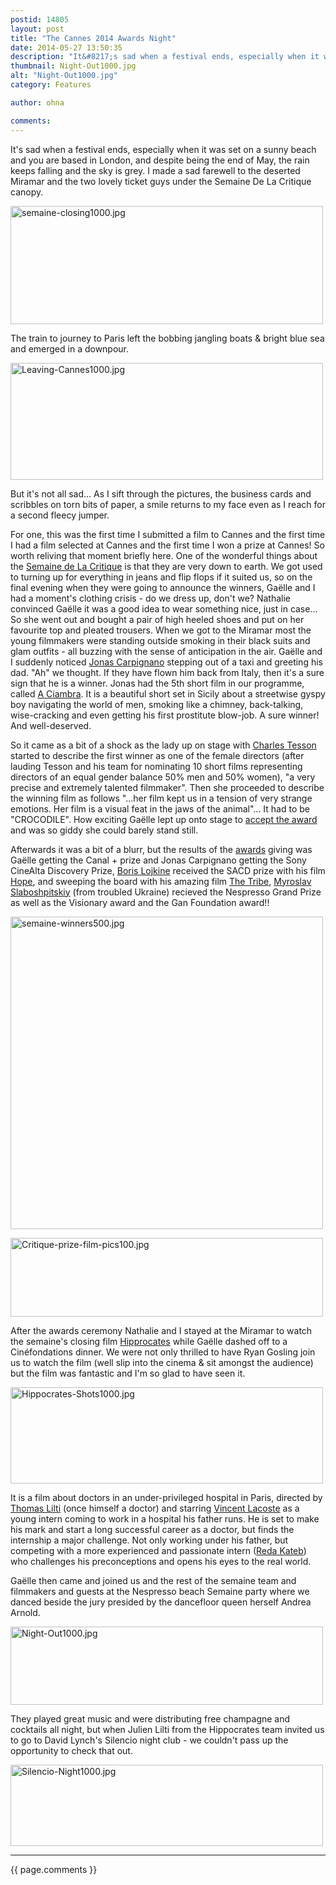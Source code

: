 ```yaml
---
postid: 14805
layout: post
title: "The Cannes 2014 Awards Night"
date: 2014-05-27 13:50:35
description: "It&#8217;s sad when a festival ends, especially when it was set on a sunny beach and you are based in London, and despite being the end of May, the rain keeps falling and the sky is grey. I made a&#8230;"
thumbnail: Night-Out1000.jpg
alt: "Night-Out1000.jpg"
category: Features

author: ohna

comments:
---
```


<p>It's sad when a festival ends, especially when it was set on a sunny beach and you are based in London, and despite being the end of May, the rain keeps falling and the sky is grey. I made a sad farewell to the deserted Miramar and the two lovely ticket guys under the Semaine De La Critique canopy.</p>

<p><a href="{{ site.baseurl }}/assets_c/2014/05/semaine-closing1000-884.html" onclick="window.open('{{ site.baseurl }}/assets_c/2014/05/semaine-closing1000-884.html','popup','width=1000,height=379,scrollbars=no,resizable=no,toolbar=no,directories=no,location=no,menubar=no,status=no,left=0,top=0'); return false"><img src="{{ site.baseurl }}/assets_c/2014/05/semaine-closing1000-thumb-500x189-884.jpg" width="500" height="189" alt="semaine-closing1000.jpg" class="mt-image-none" style="" /></a></p>

<p>The train to journey to Paris left the bobbing jangling boats &amp; bright blue sea and emerged in a downpour.</p>

<p><a href="{{ site.baseurl }}/assets_c/2014/05/Leaving-Cannes1000-887.html" onclick="window.open('{{ site.baseurl }}/assets_c/2014/05/Leaving-Cannes1000-887.html','popup','width=1000,height=374,scrollbars=no,resizable=no,toolbar=no,directories=no,location=no,menubar=no,status=no,left=0,top=0'); return false"><img src="{{ site.baseurl }}/assets_c/2014/05/Leaving-Cannes1000-thumb-500x187-887.jpg" width="500" height="187" alt="Leaving-Cannes1000.jpg" class="mt-image-none" style="" /></a></p>

<p>But it's not all sad... As I sift through the pictures, the business cards and scribbles on torn bits of paper, a smile returns to my face even as I reach for a second fleecy jumper. </p>

<p>For one, this was the first time I submitted a film to Cannes and the first time I had a film selected at Cannes and the first time I won a prize at Cannes! So worth reliving that moment briefly here. One of the wonderful things about the <a href="http://www.semainedelacritique.com/EN/selection.php">Semaine de La Critique</a> is that they are very down to earth. We got used to turning up for everything in jeans and flip flops if it suited us, so on the final evening when they were going to announce the winners, Gaëlle and I had a moment's clothing crisis - do we dress up, don't we? Nathalie convinced Gaëlle it was a good idea to wear something nice, just in case... So she went out and bought a pair of high heeled shoes and put on her favourite top and pleated trousers. When we got to the Miramar most the young filmmakers were standing outside smoking in their black suits and glam outfits - all buzzing with the sense of anticipation in the air. Gaëlle and I suddenly noticed <a href="http://filmmakermagazine.com/people/jonas-carpignano/#.U4SYdhiIWt8">Jonas Carpignano</a> stepping out of a taxi and greeting his dad. "Ah" we thought. If they have flown him back from Italy, then it's a sure sign that he is a winner. Jonas had the 5th short film in our programme, called <a href="http://www.semainedelacritique.com/EN/films/2014/2014_comp_a_ciambra.php">A Ciambra</a>. It is a beautiful short set in Sicily about a streetwise gyspy boy navigating the world of men, smoking like a chimney, back-talking, wise-cracking and even getting his first prostitute blow-job. A sure winner! And well-deserved.</p>

<p>So it came as a bit of a shock as the lady up on stage with <a href="https://www.youtube.com/watch?v=aVeemALDpDI">Charles Tesson</a> started to describe the first winner as one of the female directors (after lauding Tesson and his team for nominating 10 short films representing directors of an equal gender balance 50% men and 50% women), "a very precise and extremely talented filmmaker". Then she proceeded to describe the winning film as follows "...her film kept us in a tension of very strange emotions. Her film is a visual feat in the jaws of the animal"... It had to be "CROCODILE". How exciting Gaëlle lept up onto stage to <a href="http://youtu.be/oeQtv4iRyOY">accept the award</a> and was so giddy she could barely stand still.</p>

<p>Afterwards it was a bit of a blurr, but the results of the <a href="http://www.semainedelacritique.com/EN/prixpalmares.php">awards</a> giving was Gaëlle getting the Canal + prize and Jonas Carpignano getting the Sony CineAlta Discovery Prize, <a href="http://www.unifrance.org/annuaires/personne/333410/boris-lojkine">Boris Lojkine</a> received the <span class="caps">SACD </span>prize with his film <a href="http://www.semainedelacritique.com/EN/films/2014/2014_comp_hope.php">Hope</a>, and sweeping the board with his amazing film <a href="http://www.semainedelacritique.com/EN/films/2014/2014_comp_tribe.php">The Tribe</a>, <a href="http://screendaily.com/reviews/the-latest/the-tribe/5072421.article">Myroslav Slaboshpitskiy</a> (from troubled Ukraine) recieved the Nespresso Grand Prize as well as the Visionary award and the Gan Foundation award!!</p>

<p><img alt="semaine-winners500.jpg" src="{{ site.baseurl }}/i/semaine-winners500.jpg" width="500" height="500" class="mt-image-none" style="" /></p>

<p><a href="{{ site.baseurl }}/assets_c/2014/05/Critique-prize-film-pics100-894.html" onclick="window.open('{{ site.baseurl }}/assets_c/2014/05/Critique-prize-film-pics100-894.html','popup','width=1000,height=252,scrollbars=no,resizable=no,toolbar=no,directories=no,location=no,menubar=no,status=no,left=0,top=0'); return false"><img src="{{ site.baseurl }}/assets_c/2014/05/Critique-prize-film-pics100-thumb-500x126-894.jpg" width="500" height="126" alt="Critique-prize-film-pics100.jpg" class="mt-image-none" style="" /></a></p>

<p>After the awards ceremony Nathalie and I stayed at the Miramar to watch the semaine's closing film <a href="http://www.semainedelacritique.com/EN/films/2014/2014_spe_hippocrate.php">Hipprocates</a> while Gaëlle dashed off to a Cinéfondations dinner. We were not only thrilled to have Ryan Gosling join us to watch the film (well slip into the cinema &amp; sit amongst the audience) but the film was fantastic and I'm so glad to have seen it.</p>

<p><a href="{{ site.baseurl }}/assets_c/2014/05/Hippocrates-Shots1000-891.html" onclick="window.open('{{ site.baseurl }}/assets_c/2014/05/Hippocrates-Shots1000-891.html','popup','width=1000,height=309,scrollbars=no,resizable=no,toolbar=no,directories=no,location=no,menubar=no,status=no,left=0,top=0'); return false"><img src="{{ site.baseurl }}/assets_c/2014/05/Hippocrates-Shots1000-thumb-500x154-891.jpg" width="500" height="154" alt="Hippocrates-Shots1000.jpg" class="mt-image-none" style="" /></a></p>

<p>It is a film about doctors in an under-privileged hospital in Paris, directed by <a href="http://variety.com/2014/film/reviews/cannes-film-review-hippocrates-1201188877/">Thomas Lilti</a> (once himself a doctor) and starring <a href="http://fr.wikipedia.org/wiki/Vincent_Lacoste">Vincent Lacoste</a> as a young intern coming to work in a hospital his father runs. He is set to make his mark and start a long successful career as a doctor, but finds the internship a major challenge. Not only working under his father, but competing with a more experienced and passionate intern (<a href="http://en.wikipedia.org/wiki/Reda_Kateb">Reda Kateb</a>) who challenges his preconceptions and opens his eyes to the real world.</p>

<p>Gaëlle then came and joined us and the rest of the semaine team and filmmakers and guests at the Nespresso beach Semaine party where we danced beside the jury presided by the dancefloor queen herself Andrea Arnold. </p>

<p><a href="{{ site.baseurl }}/assets_c/2014/05/Night-Out1000-900.html" onclick="window.open('{{ site.baseurl }}/assets_c/2014/05/Night-Out1000-900.html','popup','width=1000,height=250,scrollbars=no,resizable=no,toolbar=no,directories=no,location=no,menubar=no,status=no,left=0,top=0'); return false"><img src="{{ site.baseurl }}/assets_c/2014/05/Night-Out1000-thumb-500x125-900.jpg" width="500" height="125" alt="Night-Out1000.jpg" class="mt-image-none" style="" /></a></p>

<p>They played great music and were distributing free champagne and cocktails all night, but when Julien Lilti from the Hippocrates team invited us to go to David Lynch's Silencio night club - we couldn't pass up the opportunity to check that out. </p>

<p><a href="{{ site.baseurl }}/assets_c/2014/05/Silencio-Night1000-897.html" onclick="window.open('{{ site.baseurl }}/assets_c/2014/05/Silencio-Night1000-897.html','popup','width=1000,height=260,scrollbars=no,resizable=no,toolbar=no,directories=no,location=no,menubar=no,status=no,left=0,top=0'); return false"><img src="{{ site.baseurl }}/assets_c/2014/05/Silencio-Night1000-thumb-500x130-897.jpg" width="500" height="130" alt="Silencio-Night1000.jpg" class="mt-image-none" style="" /></a></p>









<p> </p>

<hr>

{{ page.comments }}


